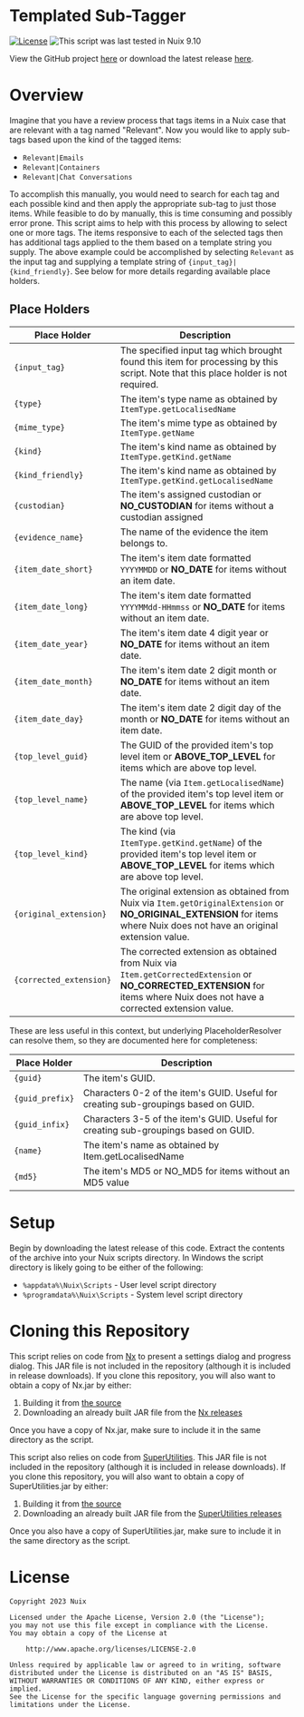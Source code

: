 Templated Sub-Tagger
====================

[![License](https://img.shields.io/badge/License-Apache%202.0-blue.svg)](http://www.apache.org/licenses/LICENSE-2.0) ![This script was last tested in Nuix 9.10](https://img.shields.io/badge/Script%20Tested%20in%20Nuix-9.10-green.svg)

View the GitHub project [here](https://github.com/Nuix/Templated-SubTagger) or download the latest release [here](https://github.com/Nuix/Templated-SubTagger/releases).

# Overview

Imagine that you have a review process that tags items in a Nuix case that are relevant with a tag named "Relevant".  Now you would like to apply sub-tags based upon the kind of the tagged items:
- `Relevant|Emails`
- `Relevant|Containers`
- `Relevant|Chat Conversations`

To accomplish this manually, you would need to search for each tag and each possible kind and then apply the appropriate sub-tag to just those items.  While feasible to do by manually, this is time consuming and possibly error prone.  This script aims to help with this process by allowing to select one or more tags.  The items responsive to each of the selected tags then has additional tags applied to the them based on a template string you supply.  The above example could be accomplished by selecting `Relevant` as the input tag and supplying a template string of `{input_tag}|{kind_friendly}`.  See below for more details regarding available place holders.

## Place Holders

| Place Holder | Description |
|--------------|-------------|
| `{input_tag}` | The specified input tag which brought found this item for processing by this script. Note that this place holder is not required. |
| `{type}` | The item's type name as obtained by `ItemType.getLocalisedName` |
| `{mime_type}` | The item's mime type as obtained by `ItemType.getName` |
| `{kind}` | The item's kind name as obtained by `ItemType.getKind.getName` |
| `{kind_friendly}` | The item's kind name as obtained by `ItemType.getKind.getLocalisedName` |
| `{custodian}` | The item's assigned custodian or **NO_CUSTODIAN** for items without a custodian assigned |
| `{evidence_name}` | The name of the evidence the item belongs to. |
| `{item_date_short}` | The item's item date formatted `YYYYMMDD` or **NO_DATE** for items without an item date. |
| `{item_date_long}` | The item's item date formatted `YYYYMMdd-HHmmss` or **NO_DATE** for items without an item date. |
| `{item_date_year}` | The item's item date 4 digit year or **NO_DATE** for items without an item date. |
| `{item_date_month}` | The item's item date 2 digit month or **NO_DATE** for items without an item date. |
| `{item_date_day}` | The item's item date 2 digit day of the month or **NO_DATE** for items without an item date. |
| `{top_level_guid}` | The GUID of the provided item's top level item or **ABOVE_TOP_LEVEL** for items which are above top level. |
| `{top_level_name}` | The name (via `Item.getLocalisedName`) of the provided item's top level item or **ABOVE_TOP_LEVEL** for items which are above top level. |
| `{top_level_kind}` | The kind (via `ItemType.getKind.getName`) of the provided item's top level item or **ABOVE_TOP_LEVEL** for items which are above top level. |
| `{original_extension}` | The original extension as obtained from Nuix via `Item.getOriginalExtension` or **NO_ORIGINAL_EXTENSION** for items where Nuix does not have an original extension value. |
| `{corrected_extension}` | The corrected extension as obtained from Nuix via `Item.getCorrectedExtension` or **NO_CORRECTED_EXTENSION** for items where Nuix does not have a corrected extension value. |

These are less useful in this context, but underlying PlaceholderResolver can resolve them, so they are documented here for completeness:

| Place Holder | Description |
|--------------|-------------|
| `{guid}` | The item's GUID. |
| `{guid_prefix}` | Characters 0-2 of the item's GUID. Useful for creating sub-groupings based on GUID. |
| `{guid_infix}` | Characters 3-5 of the item's GUID. Useful for creating sub-groupings based on GUID. |
| `{name}` | The item's name as obtained by Item.getLocalisedName |
| `{md5}` | The item's MD5 or NO_MD5 for items without an MD5 value |

# Setup

Begin by downloading the latest release of this code.  Extract the contents of the archive into your Nuix scripts directory.  In Windows the script directory is likely going to be either of the following:

- `%appdata%\Nuix\Scripts` - User level script directory
- `%programdata%\Nuix\Scripts` - System level script directory


# Cloning this Repository

This script relies on code from [Nx](https://github.com/Nuix/Nx) to present a settings dialog and progress dialog.  This JAR file is not included in the repository (although it is included in release downloads).  If you clone this repository, you will also want to obtain a copy of Nx.jar by either:
1. Building it from [the source](https://github.com/Nuix/Nx)
2. Downloading an already built JAR file from the [Nx releases](https://github.com/Nuix/Nx/releases)

Once you have a copy of Nx.jar, make sure to include it in the same directory as the script.

This script also relies on code from [SuperUtilities](https://github.com/Nuix/SuperUtilities).  This JAR file is not included in the repository (although it is included in release downloads).  If you clone this repository, you will also want to obtain a copy of SuperUtilities.jar by either:
1. Building it from [the source](https://github.com/Nuix/SuperUtilities)
2. Downloading an already built JAR file from the [SuperUtilities releases](https://github.com/Nuix/SuperUtilities/releases)

Once you also have a copy of SuperUtilities.jar, make sure to include it in the same directory as the script.

# License

```
Copyright 2023 Nuix

Licensed under the Apache License, Version 2.0 (the "License");
you may not use this file except in compliance with the License.
You may obtain a copy of the License at

    http://www.apache.org/licenses/LICENSE-2.0

Unless required by applicable law or agreed to in writing, software
distributed under the License is distributed on an "AS IS" BASIS,
WITHOUT WARRANTIES OR CONDITIONS OF ANY KIND, either express or implied.
See the License for the specific language governing permissions and
limitations under the License.
```
